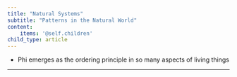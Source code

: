 ```yaml
---
title: "Natural Systems"
subtitle: "Patterns in the Natural World"
content:
    items: '@self.children'
child_type: article
---
```


- Phi emerges as the ordering principle in so many aspects of living things

___

